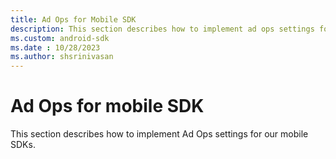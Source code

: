 ```yaml
---
title: Ad Ops for Mobile SDK
description: This section describes how to implement ad ops settings for our mobile SDKs.
ms.custom: android-sdk
ms.date : 10/28/2023
ms.author: shsrinivasan
---
```


# Ad Ops for mobile SDK

This section describes how to implement Ad Ops settings for our mobile SDKs.
